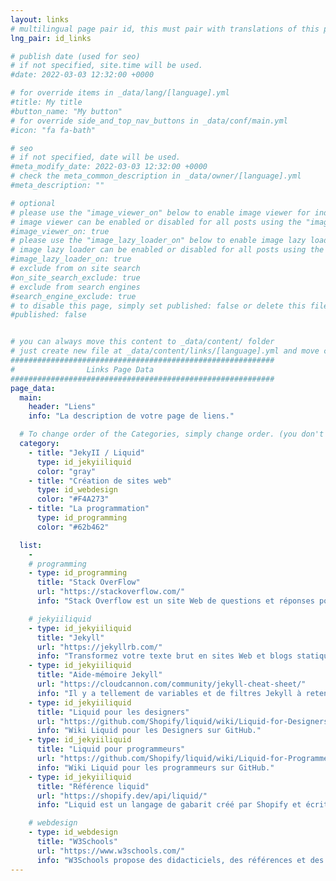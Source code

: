 ```yaml
---
layout: links
# multilingual page pair id, this must pair with translations of this page. (This name must be unique)
lng_pair: id_links

# publish date (used for seo)
# if not specified, site.time will be used.
#date: 2022-03-03 12:32:00 +0000

# for override items in _data/lang/[language].yml
#title: My title
#button_name: "My button"
# for override side_and_top_nav_buttons in _data/conf/main.yml
#icon: "fa fa-bath"

# seo
# if not specified, date will be used.
#meta_modify_date: 2022-03-03 12:32:00 +0000
# check the meta_common_description in _data/owner/[language].yml
#meta_description: ""

# optional
# please use the "image_viewer_on" below to enable image viewer for individual pages or posts (_posts/ or [language]/_posts folders).
# image viewer can be enabled or disabled for all posts using the "image_viewer_posts: true" setting in _data/conf/main.yml.
#image_viewer_on: true
# please use the "image_lazy_loader_on" below to enable image lazy loader for individual pages or posts (_posts/ or [language]/_posts folders).
# image lazy loader can be enabled or disabled for all posts using the "image_lazy_loader_posts: true" setting in _data/conf/main.yml.
#image_lazy_loader_on: true
# exclude from on site search
#on_site_search_exclude: true
# exclude from search engines
#search_engine_exclude: true
# to disable this page, simply set published: false or delete this file
#published: false


# you can always move this content to _data/content/ folder
# just create new file at _data/content/links/[language].yml and move content below.
###########################################################
#                Links Page Data
###########################################################
page_data:
  main:
    header: "Liens"
    info: "La description de votre page de liens."

  # To change order of the Categories, simply change order. (you don't need to change list order.)
  category:
    - title: "JekyII / Liquid"
      type: id_jekyiiliquid
      color: "gray"
    - title: "Création de sites web"
      type: id_webdesign
      color: "#F4A273"
    - title: "La programmation"
      type: id_programming
      color: "#62b462"

  list:
    -
    # programming
    - type: id_programming
      title: "Stack OverFlow"
      url: "https://stackoverflow.com/"
      info: "Stack Overflow est un site Web de questions et réponses pour les programmeurs professionnels et enthousiastes."

    # jekyiiliquid
    - type: id_jekyiiliquid
      title: "Jekyll"
      url: "https://jekyllrb.com/"
      info: "Transformez votre texte brut en sites Web et blogs statiques."
    - type: id_jekyiiliquid
      title: "Aide-mémoire Jekyll"
      url: "https://cloudcannon.com/community/jekyll-cheat-sheet/"
      info: "Il y a tellement de variables et de filtres Jekyll à retenir qu'il peut être difficile de tout garder en tête. Cette feuille aide-mémoire sert de référence rapide de tout ce que Jekyll peut faire."
    - type: id_jekyiiliquid
      title: "Liquid pour les designers"
      url: "https://github.com/Shopify/liquid/wiki/Liquid-for-Designers"
      info: "Wiki Liquid pour les Designers sur GitHub."
    - type: id_jekyiiliquid
      title: "Liquid pour programmeurs"
      url: "https://github.com/Shopify/liquid/wiki/Liquid-for-Programmers"
      info: "Wiki Liquid pour les programmeurs sur GitHub."
    - type: id_jekyiiliquid
      title: "Référence liquid"
      url: "https://shopify.dev/api/liquid/"
      info: "Liquid est un langage de gabarit créé par Shopify et écrit en Ruby. Il est maintenant disponible en tant que projet open source sur GitHub."

    # webdesign
    - type: id_webdesign
      title: "W3Schools"
      url: "https://www.w3schools.com/"
      info: "W3Schools propose des didacticiels, des références et des exercices en ligne gratuits dans toutes les principales langues du Web. Couvrant des sujets populaires comme HTML, CSS, JavaScript, Python, SQL, Java et bien d'autres."
---
```

